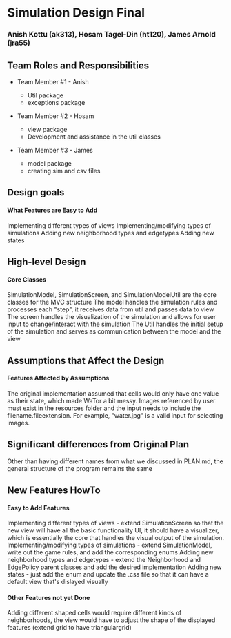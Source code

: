 # Simulation Design Final
### Anish Kottu (ak313), Hosam Tagel-Din (ht120), James Arnold (jra55)

## Team Roles and Responsibilities

 * Team Member #1 - Anish
    * Util package
    * exceptions package

 * Team Member #2 - Hosam
    * view package
    * Development and assistance in the util classes

 * Team Member #3 - James
    * model package
    * creating sim and csv files


## Design goals

#### What Features are Easy to Add
Implementing different types of views
Implementing/modifying types of simulations
Adding new neighborhood types and edgetypes
Adding new states


## High-level Design

#### Core Classes
SimulationModel, SimulationScreen, and SimulationModelUtil are the core classes for the MVC structure
The model handles the simulation rules and processes each "step", it receives data from util and passes data to view
The screen handles the visualization of the simulation and allows for user input to change/interact with the simulation
The Util handles the initial setup of the simulation and serves as communication between the model and the view

## Assumptions that Affect the Design

#### Features Affected by Assumptions
The original implementation assumed that cells would only have one value as their state, which made WaTor a bit messy.
Images referenced by user must exist in the resources folder and the input needs to include the filename.fileextension.
For example, "water.jpg" is a valid input for selecting images.

## Significant differences from Original Plan
Other than having different names from what we discussed in PLAN.md, the general structure of the program remains the same

## New Features HowTo

#### Easy to Add Features
Implementing different types of views - extend SimulationScreen so that the new view will have all the basic functionality UI, it should have a visualizer, which is essentially the core that handles the visual output of the simulation.
Implementing/modifying types of simulations - extend SimulationModel, write out the game rules, and add the corresponding enums
Adding new neighborhood types and edgetypes - extend the Neighborhood and EdgePolicy parent classes and add the desired implementation
Adding new states - just add the enum and update the .css file so that it can have a default view that's dislayed visually

#### Other Features not yet Done
Adding different shaped cells would require different kinds of neighborhoods, the view would have to adjust the shape of the displayed features (extend grid to have triangulargrid)

